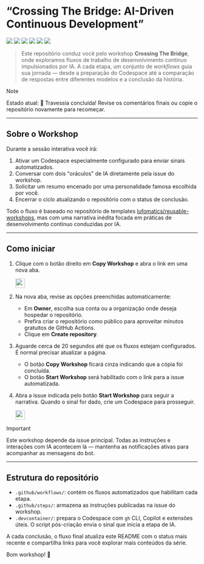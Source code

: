 # “Crossing The Bridge: AI-Driven Continuous Development”

![](https://github.com/leontada/workshop-crossing-the-bridge/actions/workflows/0-crossing-prologue.yaml/badge.svg)
![](https://github.com/leontada/workshop-crossing-the-bridge/actions/workflows/1-codespace-awakening.yaml/badge.svg)
![](https://github.com/leontada/workshop-crossing-the-bridge/actions/workflows/2-summon-first-oracle.yaml/badge.svg)
![](https://github.com/leontada/workshop-crossing-the-bridge/actions/workflows/3-call-second-oracle.yaml/badge.svg)
![](https://github.com/leontada/workshop-crossing-the-bridge/actions/workflows/4-bridge-synthesis.yaml/badge.svg)
![](https://github.com/leontada/workshop-crossing-the-bridge/actions/workflows/5-bridge-farewell.yaml/badge.svg)

> Este repositório conduz você pelo workshop **Crossing The Bridge**, onde exploramos fluxos de trabalho de desenvolvimento contínuo impulsionados por IA.
> A cada etapa, um conjunto de _workflows_ guia sua jornada — desde a preparação do Codespace até a comparação de respostas entre diferentes modelos e a conclusão da história.

> [!NOTE]
> Estado atual: <!--WORKSHOP_STATUS-->🌟 Travessia concluída! Revise os comentários finais ou copie o repositório novamente para recomeçar.<!--END_WORKSHOP_STATUS-->

---

## Sobre o Workshop

Durante a sessão interativa você irá:

1. Ativar um Codespace especialmente configurado para enviar sinais automatizados.
2. Conversar com dois "oráculos" de IA diretamente pela issue do workshop.
3. Solicitar um resumo encenado por uma personalidade famosa escolhida por você.
4. Encerrar o ciclo atualizando o repositório com o status de conclusão.

Todo o fluxo é baseado no repositório de templates [lufomatics/reusable-workshops](https://github.com/lufomatics/reusable-workshops), mas com uma narrativa inédita focada em práticas de desenvolvimento contínuo conduzidas por IA.

---

## Como iniciar

1. Clique com o botão direito em **Copy Workshop** e abra o link em uma nova aba.

   <a id="copy-workshop">
      <img src="https://img.shields.io/badge/📠_Copy_Workshop-AAA" height="25pt"/>
   </a>

2. Na nova aba, revise as opções preenchidas automaticamente:
   - Em **Owner**, escolha sua conta ou a organização onde deseja hospedar o repositório.
   - Prefira criar o repositório como público para aproveitar minutos gratuitos de GitHub Actions.
   - Clique em **Create repository**.

3. Aguarde cerca de 20 segundos até que os fluxos estejam configurados. É normal precisar atualizar a página.
   - O botão **Copy Workshop** ficará cinza indicando que a cópia foi concluída.
   - O botão **Start Workshop** será habilitado com o link para a issue automatizada.

4. Abra a issue indicada pelo botão **Start Workshop** para seguir a narrativa. Quando o sinal for dado, crie um Codespace para prosseguir.

   <a id="start-workshop" href="https://github.com/leontada/workshop-crossing-the-bridge/issues/1">
      <img src="https://img.shields.io/badge/🚀_Start_Workshop-008000" height="25pt"/>
   </a>

> [!IMPORTANT]
> Este workshop depende da issue principal. Todas as instruções e interações com IA acontecem lá — mantenha as notificações ativas para acompanhar as mensagens do bot.

---

## Estrutura do repositório

- `.github/workflows/`: contém os fluxos automatizados que habilitam cada etapa.
- `.github/steps/`: armazena as instruções publicadas na issue do workshop.
- `.devcontainer/`: prepara o Codespace com `gh` CLI, Copilot e extensões úteis. O script pós-criação envia o sinal que inicia a etapa de IA.

A cada conclusão, o fluxo final atualiza este README com o status mais recente e compartilha links para você explorar mais conteúdos da série.

Bom workshop! 🐬
